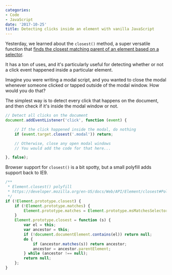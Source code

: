 ```yaml
---
categories:
- Code
- JavaScript
date: '2017-10-25'
title: Detecting clicks inside an element with vanilla JavaScript
---
```


Yesterday, we learned about the `closest()` method, a super versatile function that [finds the closest matching parent of an element based on a selector](https://gomakethings.com/checking-event-target-selectors-with-event-bubbling-in-vanilla-javascript/#closest).

It has a ton of uses, and it's particularly useful for detecting whether or not a click event happened inside a particular element.

Imagine you were writing a modal script, and you wanted to close the modal whenever someone clicked or tapped outside of the modal window. How would you do that?

The simplest way is to detect every click that happens on the document, and then check if it's inside the modal window or not.

```js
// Detect all clicks on the document
document.addEventListener('click', function (event) {

	// If the click happened inside the modal, do nothing
	if (event.target.closest('.modal')) return;

	// Otherwise, close any open modal windows
	// You would add the code for that here...

}, false);
```

Browser support for `closest()` is a bit spotty, but a small polyfill adds support back to IE9.

```js
/**
 * Element.closest() polyfill
 * https://developer.mozilla.org/en-US/docs/Web/API/Element/closest#Polyfill
 */
if (!Element.prototype.closest) {
    if (!Element.prototype.matches) {
        Element.prototype.matches = Element.prototype.msMatchesSelector || Element.prototype.webkitMatchesSelector;
    }
    Element.prototype.closest = function (s) {
        var el = this;
        var ancestor = this;
        if (!document.documentElement.contains(el)) return null;
        do {
            if (ancestor.matches(s)) return ancestor;
            ancestor = ancestor.parentElement;
        } while (ancestor !== null);
        return null;
    };
}
```
